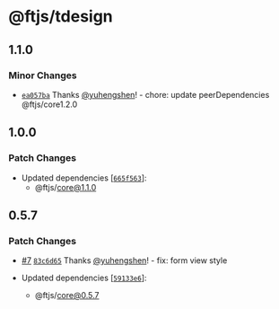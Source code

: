 # @ftjs/tdesign

## 1.1.0

### Minor Changes

- [`ea057ba`](https://github.com/yuhengshen/ftjs/commit/ea057ba95d0abe7e9bcc1b2e7ef0187e3cff3043) Thanks [@yuhengshen](https://github.com/yuhengshen)! - chore: update peerDependencies @ftjs/core1.2.0

## 1.0.0

### Patch Changes

- Updated dependencies [[`665f563`](https://github.com/yuhengshen/ftjs/commit/665f563d8f0e51644684650c7988771204527118)]:
  - @ftjs/core@1.1.0

## 0.5.7

### Patch Changes

- [#7](https://github.com/yuhengshen/ftjs/pull/7) [`83c6d65`](https://github.com/yuhengshen/ftjs/commit/83c6d65105fcc8597d307f7546b4e3cf3fa971e1) Thanks [@yuhengshen](https://github.com/yuhengshen)! - fix: form view style

- Updated dependencies [[`59133e6`](https://github.com/yuhengshen/ftjs/commit/59133e616f883eec3609d82a31c08f1582b5d82d)]:
  - @ftjs/core@0.5.7

